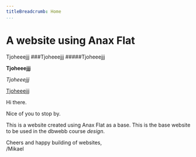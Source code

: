 ```yaml
---
titleBreadcrumb: Home
...
```

A website using Anax Flat
===============================

Tjoheeejjj
###Tjoheeejjj
#####Tjoheeejjj

**Tjoheeejjj**

_Tjoheeejjj_

[Tjoheeejjj](https://www.geogebra.org)



Hi there.

Nice of you to stop by.

This is a website created using Anax Flat as a base. This is the base website to be used in the dbwebb course *design*.

Cheers and happy building of websites,  
/Mikael
